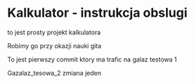 # Kalkulator - instrukcja obslugi
to jest prosty projekt kalkulatora

Robimy go przy okazji nauki gita

To jest pierwszy commit ktory ma trafic na galaz testowa 1

Gazalaz_tesowa_2 zmiana jeden